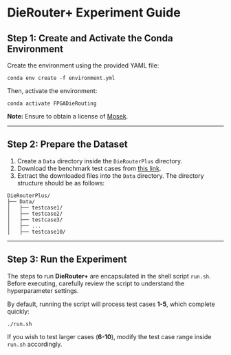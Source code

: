 # DieRouter+ Experiment Guide  

## Step 1: Create and Activate the Conda Environment  

Create the environment using the provided YAML file:  

```shell
conda env create -f environment.yml
```

Then, activate the environment:  

```shell
conda activate FPGADieRouting
```

**Note:** Ensure to obtain a license of [Mosek](https://www.mosek.com/).  

---

## Step 2: Prepare the Dataset  

1. Create a `Data` directory inside the `DieRouterPlus` directory.  
2. Download the benchmark test cases from [this link](https://edaoss.icisc.cn/file/eventDocuments/sierxinsaishuju.zip).  
3. Extract the downloaded files into the `Data` directory. The directory structure should be as follows:  

```
DieRouterPlus/
├── Data/
│   ├── testcase1/
│   ├── testcase2/
│   ├── testcase3/
│   ├── ...
│   ├── testcase10/
```

---

## Step 3: Run the Experiment  

The steps to run **DieRouter+** are encapsulated in the shell script `run.sh`. Before executing, carefully review the script to understand the hyperparameter settings.  

By default, running the script will process test cases **1-5**, which complete quickly:  

```shell
./run.sh
```

If you wish to test larger cases (**6-10**), modify the test case range inside `run.sh` accordingly. 
